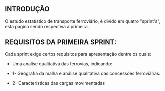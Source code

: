 #

## INTRODUÇÃO

 O estudo estatístico de transporte ferroviário, é divido em quatro "sprint's", esta página sendo respectiva a primeira.

## REQUISITOS DA PRIMEIRA SPRINT:

 Cada sprint exige certos requisitos para apresentação dentre os quais: 

 - Uma analíse qualitativa das ferrovias, indicando: 

 - 1- Geografia da malha e análise qualitativa das concessões ferroviárias.

 - 2- Características das cargas movimentadas

